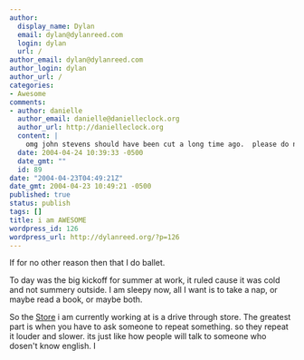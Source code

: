 ```yaml
---
author:
  display_name: Dylan
  email: dylan@dylanreed.com
  login: dylan
  url: /
author_email: dylan@dylanreed.com
author_login: dylan
author_url: /
categories:
- Awesome
comments:
- author: danielle
  author_email: danielle@danielleclock.org
  author_url: http://danielleclock.org
  content: |
    omg john stevens should have been cut a long time ago.  please do not tell me you like him.  he may have a good voice but he is no american idol.  jpl was much better.  i hope fantasia wins.
  date: 2004-04-24 10:39:33 -0500
  date_gmt: ""
  id: 89
date: "2004-04-23T04:49:21Z"
date_gmt: 2004-04-23 10:49:21 -0500
published: true
status: publish
tags: []
title: i am AWESOME
wordpress_id: 126
wordpress_url: http://dylanreed.org/?p=126
---
```


If for no other reason then that I do ballet.

To day was the big kickoff for summer at work, it ruled cause it was cold and not summery outside. I am sleepy now, all I want is to take a nap, or maybe read a book, or maybe both.

So the [Store][1] i am currently working at is a drive through store. The greatest part is when you have to ask someone to repeat something. so they repeat it louder and slower. its just like how people will talk to someone who dosen't know english. I

   [1]: http://www.starbucks.com

